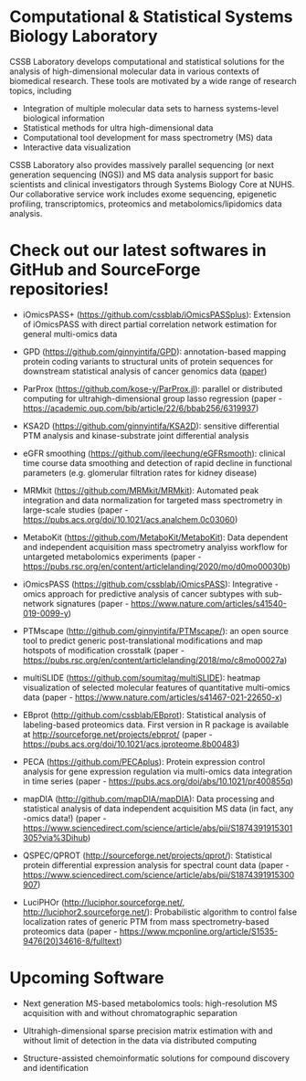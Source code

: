 
# Computational & Statistical Systems Biology Laboratory

CSSB Laboratory develops computational and statistical solutions for the analysis of high-dimensional molecular data in various contexts of biomedical research. These tools are motivated by a wide range of research topics, including

- Integration of multiple molecular data sets to harness systems-level biological information
- Statistical methods for ultra high-dimensional data
- Computational tool development for mass spectrometry (MS) data
- Interactive data visualization

CSSB Laboratory also provides massively parallel sequencing (or next generation sequencing (NGS)) and MS data analysis support for basic scientists and clinical investigators through Systems Biology Core at NUHS. Our collaborative service work includes exome sequencing, epigenetic profiling, transcriptomics, proteomics and metabolomics/lipidomics data analysis.

# Check out our latest softwares in GitHub and SourceForge repositories!

- iOmicsPASS+ (https://github.com/cssblab/iOmicsPASSplus): Extension of iOmicsPASS with direct partial correlation network estimation for general multi-omics data

- GPD (https://github.com/ginnyintifa/GPD): annotation-based mapping protein coding variants to structural units of protein sequences for downstream statistical analysis of cancer genomics data (<a href="https://onlinelibrary.wiley.com/doi/abs/10.1002/humu.23979" target="_blank">paper</a>)

- ParProx (https://github.com/kose-y/ParProx.jl): parallel or distributed computing for ultrahigh-dimensional group lasso regression (paper - https://academic.oup.com/bib/article/22/6/bbab256/6319937)

- KSA2D (https://github.com/ginnyintifa/KSA2D): sensitive differential PTM analysis and kinase-substrate joint differential analysis

- eGFR smoothing (https://github.com/jleechung/eGFRsmooth): clinical time course data smoothing and detection of rapid decline in functional parameters (e.g. glomerular filtration rates for kidney disease)

- MRMkit (https://github.com/MRMkit/MRMkit): Automated peak integration and data normalization for targeted mass spectrometry in large-scale studies (paper - https://pubs.acs.org/doi/10.1021/acs.analchem.0c03060)

- MetaboKit (https://github.com/MetaboKit/MetaboKit): Data dependent and independent acquisition mass spectrometry analyiss workflow for untargeted metabolomics experiments (paper - https://pubs.rsc.org/en/content/articlelanding/2020/mo/d0mo00030b)

- iOmicsPASS (https://github.com/cssblab/iOmicsPASS): Integrative -omics approach for predictive analysis of cancer subtypes with sub-network signatures (paper - https://www.nature.com/articles/s41540-019-0099-y) 

- PTMscape (http://github.com/ginnyintifa/PTMscape/): an open source tool to predict generic post-translational modifications and map hotspots of modification crosstalk (paper - https://pubs.rsc.org/en/content/articlelanding/2018/mo/c8mo00027a)

- multiSLIDE (https://github.com/soumitag/multiSLIDE): heatmap visualization of selected molecular features of quantitative multi-omics data (paper - https://www.nature.com/articles/s41467-021-22650-x)

- EBprot (http://github.com/cssblab/EBprot): Statistical analysis of labeling-based proteomics data. First version in R package is available at http://sourceforge.net/projects/ebprot/ (paper - https://pubs.acs.org/doi/10.1021/acs.jproteome.8b00483)

- PECA (https://github.com/PECAplus): Protein expression control analysis for gene expression regulation via multi-omics data integration in time series (paper - https://pubs.acs.org/doi/abs/10.1021/pr400855q)

- mapDIA (http://github.com/mapDIA/mapDIA): Data processing and statistical analysis of data independent acquisition MS data (in fact, any -omics data!) (paper - https://www.sciencedirect.com/science/article/abs/pii/S1874391915301305?via%3Dihub)

- QSPEC/QPROT (http://sourceforge.net/projects/qprot/): Statistical protein differential expression analysis for spectral count data (paper - https://www.sciencedirect.com/science/article/abs/pii/S1874391915300907)

- LuciPHOr (http://luciphor.sourceforge.net/, http://luciphor2.sourceforge.net/): Probabilistic algorithm to control false localization rates of generic PTM from mass spectrometry-based proteomics data (paper - https://www.mcponline.org/article/S1535-9476(20)34616-8/fulltext)

# Upcoming Software

- Next generation MS-based metabolomics tools: high-resolution MS acquisition with and without chromatographic separation

- Ultrahigh-dimensional sparse precision matrix estimation with and without limit of detection in the data via distributed computing

- Structure-assisted chemoinformatic solutions for compound discovery and identification
